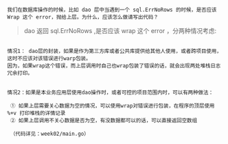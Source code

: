 ~~~
我们在数据库操作的时候，比如 dao 层中当遇到一个 sql.ErrNoRows 的时候，是否应该 Wrap 这个 error，抛给上层。为什么，应该怎么做请写出代码？
~~~


> dao 返回 sql.ErrNoRows ,是否应该 wrap 这个 error ，分两种情况考虑:

~~~

情况1： dao层的封装，如果是作为第三方库或者公共库提供给其他人使用，或者跨项目使用，这时不应该对该错误进行warp包装。 
因为，如果wrap这个错误，而上层调用时自己也wrap包装了错误的话，就会出现两处堆栈日志冗余打印。


情况2：如果是本业务应用层使用dao操作时，或者可控的项目范围内时，可以有两种做法：

 ① 如果上层需要关心数据为空的情况，可以使用wrap对错误进行包装，在程序的顶层使用 %+v 打印堆栈的详情记录
 ② 如果上层调用不关心数据是否为空，有没数据都可以的话，可以直接返回空数组
  
 （代码详见：week02/main.go）
~~~